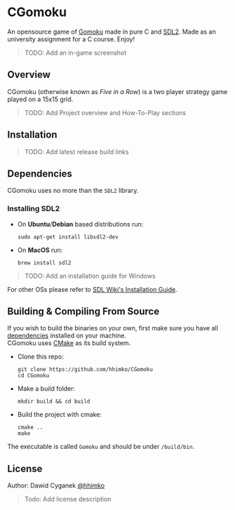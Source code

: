 # CGomoku

An opensource game of [Gomoku] made in pure C and [SDL2]. Made as an university assignment for a C course. Enjoy!
    
> TODO: Add an in-game screenshot


## Overview

CGomoku (otherwise known as *Five in a Row*) is a two player strategy game played on a 15x15 grid. 

> TODO: Add Project overview and How-To-Play sections 


## Installation

> TODO: Add latest release build links


## Dependencies

CGomoku uses no more than the `SDL2` library.

### Installing SDL2
  - On **Ubuntu**/**Debian** based distributions run: 
    ```console
    sudo apt-get install libsdl2-dev
    ```

  - On **MacOS** run:
    ```console
    brew install sdl2
    ```
    
   > TODO: Add an installation guide for Windows

  For other OSs please refer to [SDL Wiki's Installation Guide].


## Building & Compiling From Source

If you wish to build the binaries on your own, first make sure you have all [dependencies] installed on your machine.  
CGomoku uses [CMake] as its build system.

- Clone this repo:
  ```console
  git clone https://github.com/hhimko/CGomoku
  cd CGomoku
  ```

- Make a build folder:
  ```console
  mkdir build && cd build
  ```

- Build the project with cmake:
  ```console
  cmake ..
  make
  ```

The executable is called `Gomoku` and should be under `/build/bin`.


## License

Author: Dawid Cyganek [@hhimko]

> Todo: Add license description




[Gomoku]: https://en.wikipedia.org/wiki/Gomoku
[SDL2]: https://www.libsdl.org/
[SDL Wiki's Installation Guide]: https://wiki.libsdl.org/Installation
[CMake]: https://cmake.org/
[dependencies]: #dependencies
[@hhimko]: https://github.com/hhimko
